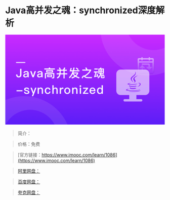 # Java高并发之魂：synchronized深度解析

![img](../../assets/5fe443080001b9da05400304.jpg)

> 简介：

> 价格：免费

> [官方链接：https://www.imooc.com/learn/1086](https://www.imooc.com/learn/1086)

> [阿里网盘：]()

> [百度网盘：]()

> [夸克网盘：]()
